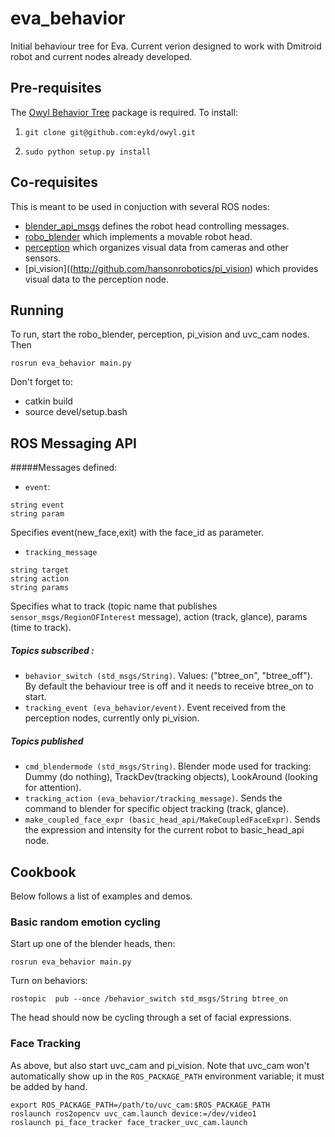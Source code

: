 # eva_behavior

Initial behaviour tree for Eva. Current verion designed to work with
Dmitroid robot and current nodes already developed.

## Pre-requisites

The [Owyl Behavior Tree](https://github.com/eykd/owyl/) package is
required.  To install:

1) `git clone git@github.com:eykd/owyl.git`

2) `sudo python setup.py install`

## Co-requisites

This is meant to be used in conjuction with several ROS nodes:
* [blender_api_msgs](http://github.com/hansonrobotics/blender_api_msgs)
  defines the robot head controlling messages.
* [robo_blender](http://github.com/hansonrobotics/robo_blender) which
  implements a movable robot head.
* [perception](http://github.com/hansonrobotics/perception) which
  organizes  visual data from cameras and other sensors.
* [pi_vision]((http://github.com/hansonrobotics/pi_vision) which
  provides visual data to the perception node.

## Running
To run, start the robo_blender, perception, pi_vision and uvc_cam nodes.
Then

`rosrun eva_behavior main.py`

Don't forget to:
* catkin build
* source devel/setup.bash


## ROS Messaging API

#####Messages defined:

* `event`:
```
string event
string param
```
Specifies event(new_face,exit) with the face_id as parameter.

* `tracking_message`
```
string target
string action
string params
```
Specifies what to track (topic name that publishes
`sensor_msgs/RegionOFInterest` message), action (track, glance),
params (time to track).

##### Topics subscribed :

* `behavior_switch (std_msgs/String)`. Values: ("btree_on", "btree_off").
  By default the behaviour tree is off and it needs to receive
  btree_on to start.
* `tracking_event (eva_behavior/event)`. Event received from the
  perception nodes, currently only pi_vision.

##### Topics published

* `cmd_blendermode (std_msgs/String)`. Blender mode used for tracking:
  Dummy (do nothing), TrackDev(tracking objects), LookAround (looking
  for attention).
* `tracking_action (eva_behavior/tracking_message)`. Sends the command
  to blender for specific object tracking (track, glance).
* `make_coupled_face_expr (basic_head_api/MakeCoupledFaceExpr)`. Sends
  the expression and intensity for the current robot to basic_head_api node.


## Cookbook
Below follows a list of examples and demos.

### Basic random emotion cycling
Start up one of the blender heads, then:
```
rosrun eva_behavior main.py
```
Turn on behaviors:
```
rostopic  pub --once /behavior_switch std_msgs/String btree_on
```
The head should now be cycling through a set of facial expressions.

### Face Tracking
As above, but also start uvc_cam and pi_vision. Note that uvc_cam
won't automatically show up in the `ROS_PACKAGE_PATH` environment
variable; it must be added by hand.
```
export ROS_PACKAGE_PATH=/path/to/uvc_cam:$ROS_PACKAGE_PATH
roslaunch ros2opencv uvc_cam.launch device:=/dev/video1
roslaunch pi_face_tracker face_tracker_uvc_cam.launch
```


